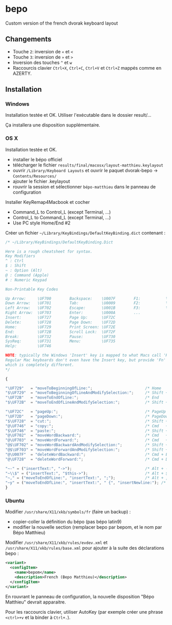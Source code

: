 bepo
====

Custom version of the french dvorak keyboard layout

## Changements

* Touche `2`: inversion de `«` et `<`
* Touche `3`: inversion de `»` et `>`
* Inversion des touches `^` et `w`
* Raccourcis clavier `Ctrl+X`, `Ctrl+C`, `Ctrl+V` et `Ctrl+Z` mappés comme en AZERTY.

## Installation

### Windows

Installation testée et OK. Utiliser l'exécutable dans le dossier result/...

Ça installera une disposition supplémentaire.

### OS X

Installation testée et OK.

- installer le bépo officiel
- télécharger le fichier `results/final/macosx/layout-matthieu.keylayout`
- ouvrir `/Library/Keyboard Layouts` et ouvrir le paquet dvorak-bepo -> `Contents/Resources/`
- ajouter le fichier .keylayout
- rouvrir la session et sélectionner `bépo-matthieu` dans le panneau de configuration

Installer KeyRemap4Macbook et cocher

- Command_L to Control_L (except Terminal, …)
- Control_L to Command_L (except Terminal, …)
- Use PC style Home/End #2

Créer un fichier `~/Library/KeyBindings/DefaultKeyBinding.dict` contenant :

```javascript
/* ~/Library/KeyBindings/DefaultKeyBinding.Dict

Here is a rough cheatsheet for syntax.
Key Modifiers
^ : Ctrl
$ : Shift
~ : Option (Alt)
@ : Command (Apple)
# : Numeric Keypad

Non-Printable Key Codes

Up Arrow:     \UF700        Backspace:    \U007F        F1:           \UF704
Down Arrow:   \UF701        Tab:          \U0009        F2:           \UF705
Left Arrow:   \UF702        Escape:       \U001B        F3:           \UF706
Right Arrow:  \UF703        Enter:        \U000A        ...
Insert:       \UF727        Page Up:      \UF72C
Delete:       \UF728        Page Down:    \UF72D
Home:         \UF729        Print Screen: \UF72E
End:          \UF72B        Scroll Lock:  \UF72F
Break:        \UF732        Pause:        \UF730
SysReq:       \UF731        Menu:         \UF735
Help:         \UF746

NOTE: typically the Windows 'Insert' key is mapped to what Macs call 'Help'.  
Regular Mac keyboards don't even have the Insert key, but provide 'Fn' instead, 
which is completely different.
*/

{

"\UF729"   = "moveToBeginningOfLine:";                       /* Home         */
"$\UF729"  = "moveToBeginningOfLineAndModifySelection:";     /* Shift + Home */
"\UF72B"   = "moveToEndOfLine:";                             /* End          */
"$\UF72B"  = "moveToEndOfLineAndModifySelection:";           /* Shift + End  */

"\UF72C"   = "pageUp:";                                      /* PageUp       */
"\UF72D"   = "pageDown:";                                    /* PageDown     */
"$\UF728"  = "cut:";                                         /* Shift + Del  */
"@\UF746"  = "copy:";                                        /* Cmd   + Help */
"$\UF746"  = "paste:";                                       /* Shift + Help */
"@\UF702"  = "moveWordBackward:";                            /* Cmd   + LeftArrow */
"@\UF703"  = "moveWordForward:";                             /* Cmd   + RightArrow */
"@$\UF702" = "moveWordBackwardAndModifySelection:";          /* Shift + Cmd + Leftarrow */
"@$\UF703" = "moveWordForwardAndModifySelection:";           /* Shift + Cmd + Rightarrow */
"@\U007F"  = "deleteWordBackward:";                          /* Cmd + Backspace */
"@\UF728"  = "deleteWordForward:";                           /* Cmd + Delete */

"~-" = ("insertText:", "->");                                /* Alt + - */
"~\\$" = ("insertText:", "$this->");                         /* Alt + $ */
"~," = ("moveToEndOfLine:", "insertText:", ";");             /* Alt + , */
"~y" = ("moveToEndOfLine:", "insertText:", " {", "insertNewline:"); /* Alt + y */
}
```

### Ubuntu

Modifier `/usr/share/X11/xkb/symbols/fr` (faire un backup) :

- copier-coller la définition du bépo (pas bépo latin9)
- modifier la nouvelle section (remplacer bepo par bepom, et le nom par Bépo Matthieu)

Modifier `/usr/share/X11/xkb/rules/evdev.xml` et `/usr/share/X11/xkb/rules/base.xml` pour ajouter à la suite des déclarations bepo :

```xml
<variant>
  <configItem>
    <name>bepom</name>
    <description>French (Bepo Matthieu)</description>
  </configItem>
</variant>
```

En rouvrant le panneau de configuration, la nouvelle disposition "Bépo Matthieu" devrait apparaitre.

Pour les raccourcis clavier, utiliser AutoKey (par exemple créer une phrase `<ctrl>+v` et la binder à `Ctrl+.`).
